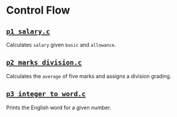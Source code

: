 # Control Flow

## [`p1_salary.c`](p1_salary.c)

Calculates `salary` given `basic` and `allowance`.

## [`p2_marks_division.c`](p2_marks_division.c)

Calculates the `average` of five marks and assigns a division grading.

## [`p3_integer_to_word.c`](p3_integer_to_word.c)

Prints the English word for a given number.
